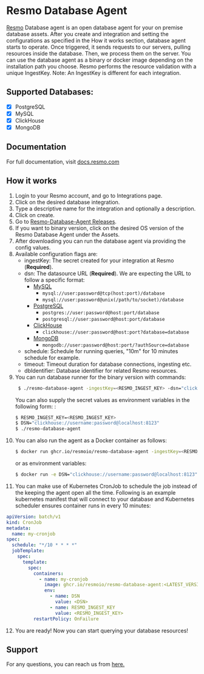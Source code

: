 # Resmo Database Agent
[Resmo](https://www.resmo.com/) Database agent is an open database agent for your on premise database assets.
After you create and integration and setting the configurations as specified in the How it works section, database agent starts to operate.
Once triggered, it sends requests to our servers, pulling resources inside the database. Then, we process them on the server.
You can use the database agent as a binary or docker image depending on the installation path you choose.
Resmo performs the resource validation with a unique IngestKey. Note: An IngestKey is different for each integration.

## Supported Databases:
- [x] PostgreSQL
- [x] MySQL
- [x] ClickHouse
- [x] MongoDB

## Documentation

For full documentation, visit [docs.resmo.com](https://docs.resmo.com/product/getting-started/readme)

## How it works

1. Login to your Resmo account, and go to Integrations page. 
2. Click on the desired database integration.
3. Type a descriptive name for the integration and optionally a description.
4. Click on create.
5. Go to [Resmo-Database-Agent Releases](https://github.com/resmoio/resmo-database-agent/releases).
6. If you want to binary version, click on the desired OS version of the Resmo Database Agent under the Assets.
7. After downloading you can run the database agent via providing the config values.
8. Available configuration flags are:
    * ingestKey: The secret created for your integration at Resmo (**Required**). 
    * dsn: The datasource URL (**Required**). We are expecting the URL to follow a specific format:
      * [MySQL](https://github.com/go-sql-driver/mysql)
        * ```mysql://user:password@tcp(host:port)/database```
        * ```mysql://user:password@unix(/path/to/socket)/database```
      * [PostgreSQL](https://github.com/lib/pq)
          * ```postgres://user:password@host:port/database```
          * ```postgresql://user:password@host:port/database```
      * [ClickHouse](https://github.com/ClickHouse/clickhouse-go)
          * ```clickhouse://user:password@host:port?database=database```
      * [MongoDB](https://github.com/mongodb/mongo-go-driver)
          * ```mongodb://user:password@host:port/?authSource=database``` 
    * schedule: Schedule for running queries, "10m" for 10 minutes schedule for example.
    * timeout: Timeout duration for database connections, ingesting etc. 
    * dbIdentifier: Database identifier for related Resmo resources.
9. You can run database runner for the binary version with commands:
   ```bash
    $ ./resmo-database-agent -ingestKey=<RESMO_INGEST_KEY> -dsn="clickhouse://username:password@localhost:8123"
   ```
   You can also supply the secret values as environment variables in the following form: :
   ```bash
   $ RESMO_INGEST_KEY=<RESMO_INGEST_KEY> 
   $ DSN="clickhouse://username:password@localhost:8123" 
   $ ./resmo-database-agent
   ```
10. You can also run the agent as a Docker container as follows:
    ```bash
    $ docker run ghcr.io/resmoio/resmo-database-agent -ingestKey=<RESMO_INGEST_KEY> -dsn="clickhouse://username:password@localhost:8123"
    ```
     or as environment variables:
    ```bash 
    $ docker run -e DSN="clickhouse://username:password@localhost:8123" -e RESMO_INGEST_KEY=<RESMO_INGEST_KEY> /resmo-database-agent
    ```
11. You can make use of Kubernetes CronJob to schedule the job instead of the keeping the agent open all the time. 
Following is an example kubernetes manifest that will connect to your database and Kubernetes scheduler ensures container runs in every 10 minutes:
```yaml
apiVersion: batch/v1
kind: CronJob
metadata:
  name: my-cronjob
spec:
  schedule: "*/10 * * * *"
  jobTemplate:
    spec:
      template:
        spec:
          containers:
            - name: my-cronjob
              image: ghcr.io/resmoio/resmo-database-agent:<LATEST_VERSION>
              env:
                - name: DSN
                  value: <DSN>
                - name: RESMO_INGEST_KEY
                  value: <RESMO_INGEST_KEY>
          restartPolicy: OnFailure
```    
12. You are ready! Now you can start querying your database resources!

## Support

For any questions, you can reach us from [here.](https://www.resmo.com/contact)
